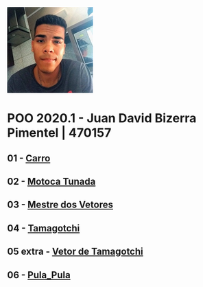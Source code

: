 
<img src="foto.jpg" width="200">


# POO 2020.1 - Juan David Bizerra Pimentel | 470157

## 01 - [Carro](Atividades/Carro/Carro.cpp)

## 02 - [Motoca Tunada](Atividades/Motoca/Motoca.cpp)

## 03 - [Mestre dos Vetores](Atividades/Mestre_Dos_Vetores/Vetor.cpp)

## 04 - [Tamagotchi](Atividades/Tamagotchi/Tamagotchi.cpp)

## 05 extra - [Vetor de Tamagotchi](Atividades/Vetor_de_Tamagotchi/Tamagotchi.cpp)

## 06 - [Pula_Pula](Atividades/Pula_Pula/Pula_Pula.cpp)
